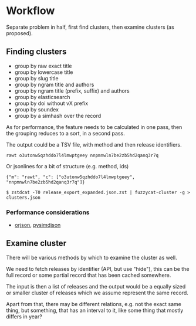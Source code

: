 # Workflow

Separate problem in half, first find clusters, then examine clusters (as
proposed).

## Finding clusters

* group by raw exact title
* group by lowercase title
* group by slug title
* group by ngram title and authors
* group by ngram title (prefix, suffix) and authors
* group by elasticsearch
* group by doi without vX prefix
* group by soundex
* group by a simhash over the record

As for performance, the feature needs to be calculated in one pass, then the
grouping reduces to a sort, in a second pass.

The output could be a TSV file, with method and then release identifiers.

```
rawt o3utonw5qzhddo7l4lmwptgeey nnpmnwln7be2zb5hd2qanq3r7q
```

Or jsonlines for a bit of structure (e.g. method, ids)

```
{"m": "rawt", "c": ["o3utonw5qzhddo7l4lmwptgeey", "nnpmnwln7be2zb5hd2qanq3r7q"]}
```

```
$ zstdcat -T0 release_export_expanded.json.zst | fuzzycat-cluster -g > clusters.json
```

### Performance considerations

* [orjson](https://github.com/ijl/orjson), [pysimdjson](https://github.com/TkTech/pysimdjson)


## Examine cluster

There will be various methods by which to examine the cluster as well.

We need to fetch releases by identifier (API, but use "hide"), this can be the
full record or some partial record that has been cached somewhere.

The input is then a list of releases and the output would be a equally sized or
smaller cluster of releases which we assume represent the same record.

Apart from that, there may be different relations, e.g. not the exact same
thing, but something, that has an interval to it, like some thing that mostly
differs in year?
